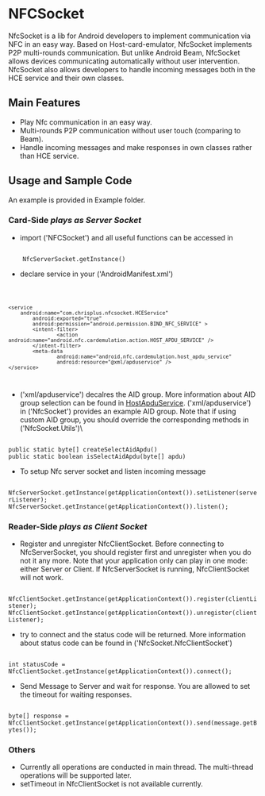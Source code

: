 NFCSocket
=========

NfcSocket is a lib for Android developers to implement communication via NFC in an easy way. Based on Host-card-emulator, NfcSocket implements P2P multi-rounds communication. But unlike Android Beam, NfcSocket allows devices communicating automatically without user intervention. NfcSocket also allows developers to handle incoming messages both in the HCE service and their own classes.

## Main Features

* Play Nfc communication in an easy way.
* Multi-rounds P2P communication without user touch (comparing to Beam).
* Handle incoming messages and make responses in own classes rather than HCE service.

## Usage and Sample Code

An example is provided in Example folder.

### Card-Side *plays as Server Socket*

* import ('NFCSocket') and all useful functions can be accessed in

<code>
	NfcServerSocket.getInstance()
</code>

* declare service in your ('AndroidManifest.xml')

<code>
	
 	<service
		android:name="com.chrisplus.nfcsocket.HCEService"
        	android:exported="true"
        	android:permission="android.permission.BIND_NFC_SERVICE" >
        	<intent-filter>
                	<action android:name="android.nfc.cardemulation.action.HOST_APDU_SERVICE" />
        	</intent-filter>
        	<meta-data
                	android:name="android.nfc.cardemulation.host_apdu_service"
                	android:resource="@xml/apduservice" />
 	</service>
    
</code>

* ('xml/apduservice') decalres the AID group. More information about AID group selection can be found in [HostApduService](https://developer.android.com/reference/android/nfc/cardemulation/HostApduService.html). ('xml/apduservice') in ('NfcSocket') provides an example AID group. Note that if using custom AID group, you should override the corresponding methods in ('NfcSocket.Utils')\

<code>
public static byte[] createSelectAidApdu()
public static boolean isSelectAidApdu(byte[] apdu)
</code>

* To setup Nfc server socket and listen incoming message

<code>
NfcServerSocket.getInstance(getApplicationContext()).setListener(serverListener);
NfcServerSocket.getInstance(getApplicationContext()).listen();
</code>

### Reader-Side *plays as Client Socket*

* Register and unregister NfcClientSocket. Before connecting to NfcServerSocket, you should register first and unregister when you do not it any more. Note that your application only can play in one mode: either Server or Client. If NfcServerSocket is running, NfcClientSocket will not work.

<code>
NfcClientSocket.getInstance(getApplicationContext()).register(clientListener);
NfcClientSocket.getInstance(getApplicationContext()).unregister(clientListener);
</code>

* try to connect and the status code will be returned. More information about status code can be found in ('NfcSocket.NfcClientSocket')

<code>
int statusCode = NfcClientSocket.getInstance(getApplicationContext()).connect();
</code>

* Send Message to Server and wait for response. You are allowed to set the timeout for waiting responses.

<code>
byte[] response = NfcClientSocket.getInstance(getApplicationContext()).send(message.getBytes());
</code>

### Others

* Currently all operations are conducted in main thread. The multi-thread operations will be supported later.
* setTimeout in NfcClientSocket is not available currently.
